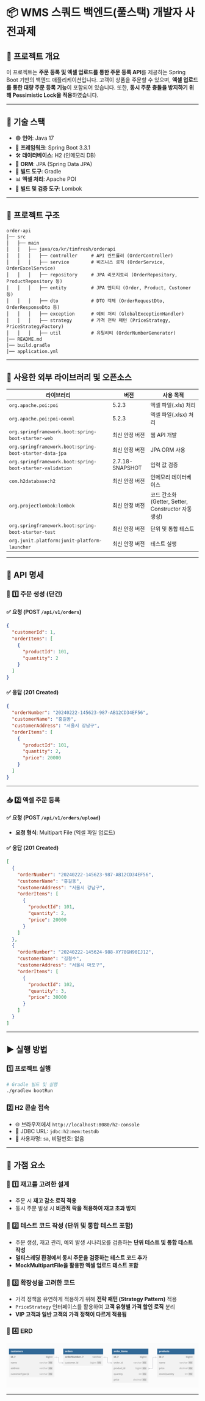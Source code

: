 # 📦 WMS 스쿼드 백엔드(풀스택) 개발자 사전과제

## 🚀 프로젝트 개요
이 프로젝트는 **주문 등록 및 엑셀 업로드를 통한 주문 등록 API**를 제공하는 Spring Boot 기반의 백엔드 애플리케이션입니다.
고객이 상품을 주문할 수 있으며, **엑셀 업로드를 통한 대량 주문 등록 기능**이 포함되어 있습니다.
또한, **동시 주문 충돌을 방지하기 위해 Pessimistic Lock을 적용**하였습니다.

---

## 🔧 기술 스택
- 🟢 **언어**: Java 17
- 🚀 **프레임워크**: Spring Boot 3.3.1
- 🛠 **데이터베이스**: H2 (인메모리 DB)
- 💾 **ORM**: JPA (Spring Data JPA)
- 🔧 **빌드 도구**: Gradle
- 📊 **엑셀 처리**: Apache POI
- 📌 **빌드 및 검증 도구**: Lombok

---

## 📂 프로젝트 구조
```plaintext
order-api
│── src
│   ├── main
│   │   ├── java/co/kr/timfresh/orderapi
│   │   │   ├── controller     # API 컨트롤러 (OrderController)
│   │   │   ├── service        # 비즈니스 로직 (OrderService, OrderExcelService)
│   │   │   ├── repository     # JPA 리포지토리 (OrderRepository, ProductRepository 등)
│   │   │   ├── entity         # JPA 엔티티 (Order, Product, Customer 등)
│   │   │   ├── dto            # DTO 객체 (OrderRequestDto, OrderResponseDto 등)
│   │   │   ├── exception      # 예외 처리 (GlobalExceptionHandler)
│   │   │   ├── strategy       # 가격 전략 패턴 (PriceStrategy, PriceStrategyFactory)
│   │   │   ├── util           # 유틸리티 (OrderNumberGenerator)
│── README.md
│── build.gradle
│── application.yml
```

---

## 📌 사용한 외부 라이브러리 및 오픈소스
| 라이브러리 | 버전 | 사용 목적 |
|------------|------|----------|
| `org.apache.poi:poi` | 5.2.3 | 엑셀 파일(.xls) 처리 |
| `org.apache.poi:poi-ooxml` | 5.2.3 | 엑셀 파일(.xlsx) 처리 |
| `org.springframework.boot:spring-boot-starter-web` | 최신 안정 버전 | 웹 API 개발 |
| `org.springframework.boot:spring-boot-starter-data-jpa` | 최신 안정 버전 | JPA ORM 사용 |
| `org.springframework.boot:spring-boot-starter-validation` | 2.7.18-SNAPSHOT | 입력 값 검증 |
| `com.h2database:h2` | 최신 안정 버전 | 인메모리 데이터베이스 |
| `org.projectlombok:lombok` | 최신 안정 버전 | 코드 간소화 (Getter, Setter, Constructor 자동 생성) |
| `org.springframework.boot:spring-boot-starter-test` | 최신 안정 버전 | 단위 및 통합 테스트 |
| `org.junit.platform:junit-platform-launcher` | 최신 안정 버전 | 테스트 실행 |

---

## 📌 API 명세
### 🛒 1️⃣ 주문 생성 (단건)
#### ✅ 요청 (POST `/api/v1/orders`)
```json
{
  "customerId": 1,
  "orderItems": [
    {
      "productId": 101,
      "quantity": 2
    }
  ]
}
```
#### ✅ 응답 (201 Created)
```json
{
  "orderNumber": "20240222-145623-987-AB12CD34EF56",
  "customerName": "홍길동",
  "customerAddress": "서울시 강남구",
  "orderItems": [
    {
      "productId": 101,
      "quantity": 2,
      "price": 20000
    }
  ]
}
```

---

### 📥 2️⃣ 엑셀 주문 등록
#### ✅ 요청 (POST `/api/v1/orders/upload`)
- **요청 형식**: Multipart File (엑셀 파일 업로드)
#### ✅ 응답 (201 Created)
```json
[
  {
    "orderNumber": "20240222-145623-987-AB12CD34EF56",
    "customerName": "홍길동",
    "customerAddress": "서울시 강남구",
    "orderItems": [
      {
        "productId": 101,
        "quantity": 2,
        "price": 20000
      }
    ]
  },
  {
    "orderNumber": "20240222-145624-988-XY78GH90IJ12",
    "customerName": "김철수",
    "customerAddress": "서울시 마포구",
    "orderItems": [
      {
        "productId": 102,
        "quantity": 3,
        "price": 30000
      }
    ]
  }
]
```

---

## ▶ 실행 방법
### 1️⃣ 프로젝트 실행
```bash
# Gradle 빌드 및 실행
./gradlew bootRun
```
### 2️⃣ H2 콘솔 접속
- 🌐 브라우저에서 `http://localhost:8080/h2-console`
- 🔗 JDBC URL: `jdbc:h2:mem:testdb`
- 🔑 사용자명: `sa`, 비밀번호: 없음

---

## 🚀 **가점 요소**
### 📌 1️⃣ **재고를 고려한 설계**
- 주문 시 **재고 감소 로직 적용**
- 동시 주문 발생 시 **비관적 락을 적용하여 재고 초과 방지**

### 📌 2️⃣ **테스트 코드 작성 (단위 및 통합 테스트 포함)**
- 주문 생성, 재고 관리, 예외 발생 시나리오를 검증하는 **단위 테스트 및 통합 테스트 작성**
- **멀티스레딩 환경에서 동시 주문을 검증하는 테스트 코드 추가**
- **MockMultipartFile을 활용한 엑셀 업로드 테스트 포함**

### 📌 3️⃣ **확장성을 고려한 코드**
- 가격 정책을 유연하게 적용하기 위해 **전략 패턴 (Strategy Pattern)** 적용
- `PriceStrategy` 인터페이스를 활용하여 **고객 유형별 가격 할인 로직** 분리
- **VIP 고객과 일반 고객의 가격 정책이 다르게 적용됨**

### 📌 4️⃣ **ERD**
![img.png](img.png)

---


